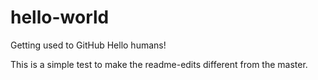 # hello-world
Getting used to GitHub 
Hello humans!

This is a simple test to make the readme-edits different from the master.
